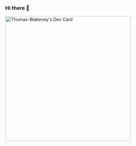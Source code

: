 ### Hi there 👋
<a href="https://app.daily.dev/Blizii"><img src="https://api.daily.dev/devcards/090123aa16cb4d9eb45d1f1cc91c3c7e.png?r=rh3" width="400" alt="Thomas-Blakeney's Dev Card"/></a>

<!--
**Thomas-Blakeney/Thomas-Blakeney** is a ✨ _special_ ✨ repository because its `README.md` (this file) appears on your GitHub profile.

Here are some ideas to get you started:

- 🔭 I’m currently working on ...
- 🌱 I’m currently learning ...
- 👯 I’m looking to collaborate on ...
- 🤔 I’m looking for help with ...
- 💬 Ask me about ...
- 📫 How to reach me: ...
- 😄 Pronouns: ...
- ⚡ Fun fact: ...
-->
